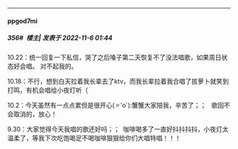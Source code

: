 

*****

####  ppgod7mi  
##### 356#         楼主| 发表于 2022-11-6 01:44

10.22：统一回复一下私信，哭了之后嗓子第二天恢复不了没法唱歌，如果周日状态好会唱。 对不起我的。

10.18：不行，想到白天拉着我长辈去了ktv，而我长辈拉着我合唱了拔萝卜就笑到打鸣，有机会唱给小夜灯听（ ​​​

10.2：今天虽然有一点点累但是很开心(〃′o`):蟹蟹大家陪我，辛苦了；；   歌回不会取消的，放心！

9.30：大家觉得今天我唱的歌还好吗；；  咖啡喝多了一直好抖抖抖抖，小夜灯太温柔了，等我下次吃饱喝足不喝咖啡狠狠给你们大唱特唱！！！ ​​​


